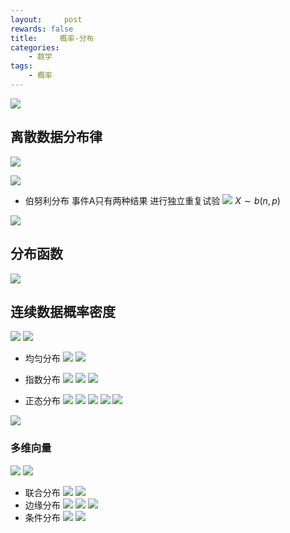 ```yaml
---
layout:     post
rewards: false
title:     概率-分布
categories:
    - 数学
tags:
    - 概率
---
```


![](https://cdn.jsdelivr.net/gh/631068264/img/006tNbRwgy1fudmvpalgkj31860iqdh2.jpg)

## 离散数据分布律
![](https://cdn.jsdelivr.net/gh/631068264/img/006tNbRwgy1fudmvsh714j319c09qweu.jpg)

![](https://cdn.jsdelivr.net/gh/631068264/img/006tNbRwgy1fudmvw09nrj30y40i8js3.jpg)

- 伯努利分布
事件A只有两种结果 进行独立重复试验
![](https://cdn.jsdelivr.net/gh/631068264/img/006tNbRwgy1fudmvzs48dj318y0cuq3f.jpg)
$X\sim b(n,p)$

![](https://cdn.jsdelivr.net/gh/631068264/img/006tNbRwgy1fudmw3vmmrj318y0cuwex.jpg)

## 分布函数
![](https://cdn.jsdelivr.net/gh/631068264/img/006tNbRwgy1fudmwcgbwpj317y0bu3z1.jpg)

## 连续数据概率密度
![](https://cdn.jsdelivr.net/gh/631068264/img/006tNbRwgy1fudmwheg3cj31920b6js6.jpg)
![](https://cdn.jsdelivr.net/gh/631068264/img/006tNbRwgy1fudmwl10nuj312s0e4aap.jpg)
- 均匀分布
![](https://cdn.jsdelivr.net/gh/631068264/img/006tNbRwgy1fudmwqx5dhj31ay0fgaan.jpg)
![](https://cdn.jsdelivr.net/gh/631068264/img/006tNbRwgy1fudmwu1zvwj316g064jrs.jpg)

- 指数分布
![](https://cdn.jsdelivr.net/gh/631068264/img/006tNbRwgy1fudmxj7pwaj31aq0ca74p.jpg)
![](https://cdn.jsdelivr.net/gh/631068264/img/006tNbRwgy1fudmxpd4d3j30ng038glg.jpg)
![](https://cdn.jsdelivr.net/gh/631068264/img/006tNbRwgy1fudmxslojhj318g07s75e.jpg)

- 正态分布
![](https://cdn.jsdelivr.net/gh/631068264/img/006tNbRwgy1fudmxx41voj318y0de0td.jpg)
![](https://cdn.jsdelivr.net/gh/631068264/img/006tNbRwgy1fudmy0nch5j319m0amwex.jpg)
![](https://cdn.jsdelivr.net/gh/631068264/img/006tNbRwgy1fudmy3lgyij31au0mqt9v.jpg)
![](https://cdn.jsdelivr.net/gh/631068264/img/006tNbRwgy1fudmyi5i11j318c0g80tf.jpg)
![](https://cdn.jsdelivr.net/gh/631068264/img/006tNbRwgy1fudn03p32pj30hg0bkdfr.jpg)

![](https://cdn.jsdelivr.net/gh/631068264/img/006tNbRwgy1fudmzth4n6j318210o407.jpg)
### 多维向量
![](https://cdn.jsdelivr.net/gh/631068264/img/006tNbRwgy1fudn0dp964j318o092q3p.jpg)
![](https://cdn.jsdelivr.net/gh/631068264/img/006tNbRwgy1fudn0l4mw1j318a05amx5.jpg)
- 联合分布
![](https://cdn.jsdelivr.net/gh/631068264/img/006tNbRwgy1fudn0qsstjj318k0h8t9r.jpg)
![](https://cdn.jsdelivr.net/gh/631068264/img/006tNbRwgy1fudn0uyyotj319c076jrs.jpg)
- 边缘分布
![](https://cdn.jsdelivr.net/gh/631068264/img/006tNbRwgy1fudn0zrleaj317u07w756.jpg)
![](https://cdn.jsdelivr.net/gh/631068264/img/006tNbRwgy1fudn1fuohdj318a09ogm2.jpg)
![](https://cdn.jsdelivr.net/gh/631068264/img/006tNbRwgy1fudn1kfcy7j319a0cqaaw.jpg)
- 条件分布
![](https://cdn.jsdelivr.net/gh/631068264/img/006tNbRwgy1fudn1nox0vj319w0g4ab7.jpg)
![](https://cdn.jsdelivr.net/gh/631068264/img/006tNbRwgy1fudn1rae6wj31880b8mxy.jpg)

